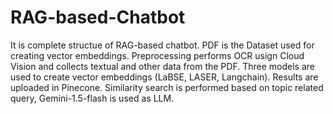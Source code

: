 # RAG-based-Chatbot
It is complete structue of RAG-based chatbot.
PDF is the Dataset used for creating vector embeddings.
Preprocessing performs OCR usign Cloud Vision and collects textual and other data from the PDF.
Three models are used to create vector embeddings (LaBSE, LASER, Langchain).
Results are uploaded in Pinecone.
Similarity search is performed based on topic related query, Gemini-1.5-flash is used as LLM.
